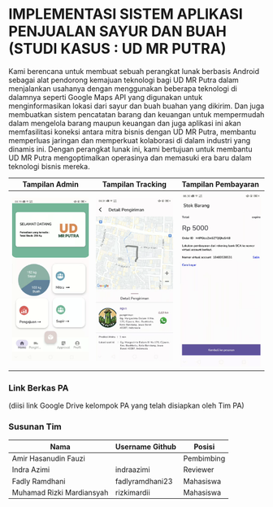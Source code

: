 # IMPLEMENTASI SISTEM APLIKASI PENJUALAN SAYUR DAN BUAH  (STUDI KASUS : UD MR PUTRA)

Kami berencana untuk membuat sebuah perangkat lunak berbasis Android sebagai alat pendorong kemajuan teknologi bagi UD MR Putra dalam menjalankan usahanya dengan menggunakan beberapa teknologi di dalamnya seperti Google Maps API yang digunakan untuk menginformasikan lokasi dari sayur dan buah buahan yang dikirim. Dan juga membuatkan sistem pencatatan barang dan keuangan untuk mempermudah dalam mengelola barang maupun keuangan dan juga aplikasi ini akan memfasilitasi koneksi antara mitra bisnis dengan UD MR Putra, membantu memperluas jaringan dan memperkuat kolaborasi di dalam industri yang dinamis ini. Dengan perangkat lunak ini, kami bertujuan untuk membantu UD MR Putra mengoptimalkan operasinya dan memasuki era baru dalam teknologi bisnis mereka.

Tampilan Admin                              | Tampilan Tracking                          | Tampilan Pembayaran
--------------------------------------------|--------------------------------------------|--------------------------------------------
<img src="screenshots/admin.png" width="200">|<img src="screenshots/tranking.png" width="200">|<img src="screenshots/pembayaran.png" width="200">

### Link Berkas PA

(diisi link Google Drive kelompok PA yang telah disiapkan oleh Tim PA)

### Susunan Tim

Nama|Username Github|Posisi
---|---|---
Amir Hasanudin Fauzi||Pembimbing
Indra Azimi|indraazimi|Reviewer
Fadly Ramdhani|fadlyramdhani23|Mahasiswa
Muhamad Rizki Mardiansyah|rizkimardii|Mahasiswa
